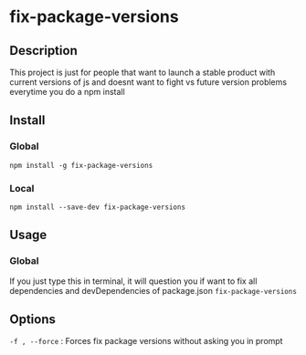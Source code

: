 # fix-package-versions

## Description

This project is just for people that want to launch a stable product with current versions of js and doesnt want to fight vs future version problems everytime you do a npm install

## Install

### Global
`npm install -g fix-package-versions`

### Local
`npm install --save-dev fix-package-versions`


## Usage

### Global
If you just type this in terminal, it will question you if want to fix all dependencies and devDependencies of package.json
`fix-package-versions`


## Options

`-f , --force` : Forces fix package versions without asking you in prompt
